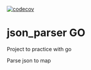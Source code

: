[![codecov](https://codecov.io/gh/qerdcv/json_parser/branch/master/graph/badge.svg?token=PWMY0IYWOE)](https://codecov.io/gh/qerdcv/json_parser)

# json_parser GO

Project to practice with go

Parse json to map

